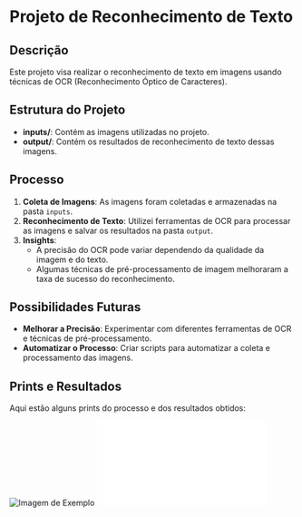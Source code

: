 # Projeto de Reconhecimento de Texto

## Descrição

Este projeto visa realizar o reconhecimento de texto em imagens usando técnicas de OCR (Reconhecimento Óptico de Caracteres). 

## Estrutura do Projeto

- **inputs/**: Contém as imagens utilizadas no projeto.
- **output/**: Contém os resultados de reconhecimento de texto dessas imagens.

## Processo

1. **Coleta de Imagens**: As imagens foram coletadas e armazenadas na pasta `inputs`.
2. **Reconhecimento de Texto**: Utilizei ferramentas de OCR para processar as imagens e salvar os resultados na pasta `output`.
3. **Insights**: 
   - A precisão do OCR pode variar dependendo da qualidade da imagem e do texto.
   - Algumas técnicas de pré-processamento de imagem melhoraram a taxa de sucesso do reconhecimento.

## Possibilidades Futuras

- **Melhorar a Precisão**: Experimentar com diferentes ferramentas de OCR e técnicas de pré-processamento.
- **Automatizar o Processo**: Criar scripts para automatizar a coleta e processamento das imagens.

## Prints e Resultados

Aqui estão alguns prints do processo e dos resultados obtidos:

![Imagem de Exemplo](inputs/exemplo-imagem.jpg)
![Resultado de OCR](output/resultados-imagem.txt)
